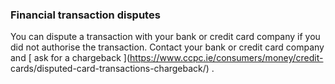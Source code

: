 ###  **Financial transaction disputes**

You can dispute a transaction with your bank or credit card company if you did
not authorise the transaction. Contact your bank or credit card company and [
ask for a chargeback ](https://www.ccpc.ie/consumers/money/credit-
cards/disputed-card-transactions-chargeback/) .
